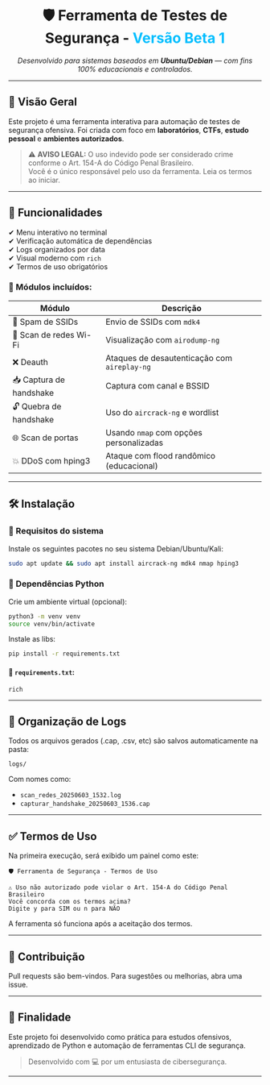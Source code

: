 <h1 align="center">
  🛡️ Ferramenta de Testes de Segurança - <span style="color:#00BFFF">Versão Beta 1</span>
</h1>

<p align="center">
  <i>Desenvolvido para sistemas baseados em <b>Ubuntu/Debian</b> — com fins 100% educacionais e controlados.</i>
</p>

---

## 🚀 Visão Geral

Este projeto é uma ferramenta interativa para automação de testes de segurança ofensiva. Foi criada com foco em **laboratórios**, **CTFs**, **estudo pessoal** e **ambientes autorizados**.

> ⚠️ **AVISO LEGAL:** O uso indevido pode ser considerado crime conforme o Art. 154-A do Código Penal Brasileiro.  
> Você é o único responsável pelo uso da ferramenta. Leia os termos ao iniciar.

---

## 🧰 Funcionalidades

✔ Menu interativo no terminal  
✔ Verificação automática de dependências  
✔ Logs organizados por data  
✔ Visual moderno com `rich`  
✔ Termos de uso obrigatórios  

### 🧪 Módulos incluídos:

| Módulo                        | Descrição                                   |
|-----------------------------|----------------------------------------------|
| 📡 Spam de SSIDs            | Envio de SSIDs com `mdk4`                    |
| 🔎 Scan de redes Wi-Fi      | Visualização com `airodump-ng`              |
| ❌ Deauth                   | Ataques de desautenticação com `aireplay-ng`|
| 📥 Captura de handshake     | Captura com canal e BSSID                    |
| 🔓 Quebra de handshake      | Uso do `aircrack-ng` e wordlist              |
| 🌐 Scan de portas           | Usando `nmap` com opções personalizadas     |
| 💥 DDoS com hping3          | Ataque com flood randômico (educacional)    |

---

## 🛠️ Instalação

### 🔧 Requisitos do sistema

Instale os seguintes pacotes no seu sistema Debian/Ubuntu/Kali:

```bash
sudo apt update && sudo apt install aircrack-ng mdk4 nmap hping3
```

### 🐍 Dependências Python

Crie um ambiente virtual (opcional):

```bash
python3 -m venv venv
source venv/bin/activate
```

Instale as libs:

```bash
pip install -r requirements.txt
```

#### 📄 `requirements.txt`:

```
rich
```

---

## 📁 Organização de Logs

Todos os arquivos gerados (.cap, .csv, etc) são salvos automaticamente na pasta:

```
logs/
```

Com nomes como:

- `scan_redes_20250603_1532.log`
- `capturar_handshake_20250603_1536.cap`

---

## ✅ Termos de Uso

Na primeira execução, será exibido um painel como este:

```
🛡️ Ferramenta de Segurança - Termos de Uso

⚠️ Uso não autorizado pode violar o Art. 154-A do Código Penal Brasileiro
Você concorda com os termos acima?
Digite y para SIM ou n para NÃO
```

A ferramenta só funciona após a aceitação dos termos.

---

## 🤝 Contribuição

Pull requests são bem-vindos. Para sugestões ou melhorias, abra uma issue.

---

## 🧠 Finalidade

Este projeto foi desenvolvido como prática para estudos ofensivos, aprendizado de Python e automação de ferramentas CLI de segurança.

> Desenvolvido com 💻 por um entusiasta de cibersegurança.

---
